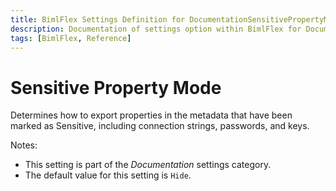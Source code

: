 ```yaml
---
title: BimlFlex Settings Definition for DocumentationSensitivePropertyMode
description: Documentation of settings option within BimlFlex for DocumentationSensitivePropertyMode
tags: [BimlFlex, Reference]
---
```


# Sensitive Property Mode

Determines how to export properties in the metadata that have been marked as Sensitive, including connection strings, passwords, and keys.

Notes:

* This setting is part of the *Documentation* settings category.
* The default value for this setting is `Hide`.
